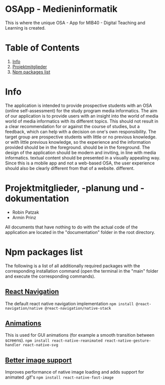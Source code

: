 # OSApp - Medieninformatik
This is where the unique OSA - App for MIB40 - Digital Teaching and Learning is created.

# Table of Contents
1. [Info](#info)
2. [Projektmitglieder](#projektmitglieder)
3. [Npm packages list](#npm-packages-list)

# Info
The application is intended to provide prospective students with an OSA (online self-assessment) for the study program
media informatics. The aim of our application is to provide users with an insight into the world of media
world of media informatics with its different topics. This should not result in a clear
recommendation for or against the course of studies, but a feedback, which can help with a
decision on one's own responsibility. The target group are prospective students with little or no previous knowledge.
or with little previous knowledge, so the experience and the information provided should be in the foreground.
should be in the foreground. The design of the application should be modern and inviting, in line with media informatics.
textual content should be presented in a visually appealing way. Since this is a mobile app
and not a web-based OSA, the user experience should also be clearly different from that of a website.
different.

# Projektmitglieder, -planung und -dokumentation
* Robin Patzak
* Armin Prinz

All documents that have nothing to do with the actual code of the application are located in the "documentation" folder in the root directory.

# Npm packages list
The following is a list of all additionally required packages with the corresponding installation command (open the terminal in the "main" folder and execute the corresponding commands).

## [React Navigation](https://reactnative.dev/docs/navigation)
The default react native navigation implementation
``npm install @react-navigation/native @react-navigation/native-stack``

## [Animations](https://reactnative.dev/docs/animations)
This is used for GUI animations (for example a smooth transition between screens).
``npm install react-native-reanimated react-native-gesture-handler react-native-svg``

## [Better image support](https://github.com/DylanVann/react-native-fast-image)
Improves performance of native image loading and adds support for animated .gif's
``npm install react-native-fast-image``